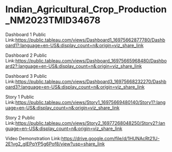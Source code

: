 # Indian_Agricultural_Crop_Production_NM2023TMID34678
Dashboard 1 Public Link:https://public.tableau.com/views/Dashboard1_16975662877780/Dashboard1?:language=en-US&:display_count=n&:origin=viz_share_link

Dashboard 2 Public Link:https://public.tableau.com/views/Dashboard_16975665968480/Dashboard2?:language=en-US&:display_count=n&:origin=viz_share_link

Dashboard 3 Public Link:https://public.tableau.com/views/Dashboard3_16975668232270/Dashboard3?:language=en-US&:display_count=n&:origin=viz_share_link

Story 1 Public Link:https://public.tableau.com/views/Story1_16975669480140/Story1?:language=en-US&:display_count=n&:origin=viz_share_link

Story 2 Public Link:https://public.tableau.com/views/Story2_16977268048250/Story2?:language=en-US&:display_count=n&:origin=viz_share_link

Video Demonstration Link:https://drive.google.com/file/d/1HUNAcRt21U-2E1vg2_glEPqYP5g6Pof8/view?usp=share_link
